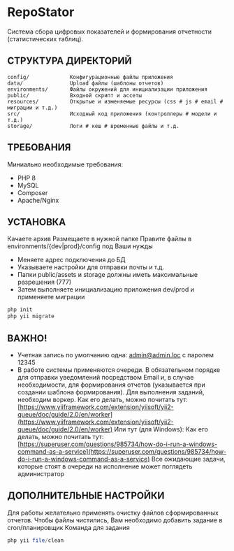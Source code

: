 # RepoStator
Система сбора цифровых показателей и формирования отчетности (статистических таблиц).

СТРУКТУРА ДИРЕКТОРИЙ
-------------------
    config/             Конфигурационные файлы приложения
    data/               Upload файлы (шаблоны отчетов)
    environments/       Файлы окружений для инициализации приложения
    public/             Входной скрипт и ассеты
    resources/          Открытые и изменяемые ресурсы (css # js # email # миграции и т.д.)
    src/                Исходный код приложения (контроллеры # модели и т.д.)
    storage/            Логи # кеш # временные файлы и т.д.

ТРЕБОВАНИЯ
------------
Миниально необходимые требования: 
- PHP 8
- MySQL
- Composer
- Apache/Nginx


УСТАНОВКА
------------
Качаете архив
Размещаете в нужной папке
Правите файлы в environments/{dev|prod}/config под Ваши нужды
- Меняете адрес подключения до БД
- Указываете настройки для отправки почты и т.д.
- Папки public/assets и storage должны иметь максимальные разрешения (777)
- Затем выполняете инициализацию приложения dev/prod и применяете миграции
```php
php init
php yii migrate
```


ВАЖНО!
------------
- Учетная запись по умолчанию одна: admin@admin.loc с паролем 12345
- В работе системы применяются очереди. В обязательном порядке для отправки уведомлений 
посредством Email и, в случае необходимости, для формирования отчетов (указывается при 
создании шаблона формирования). Для выполнения заданий, необходим воркер.
Как его делать, можно почитать тут: [https://www.yiiframework.com/extension/yiisoft/yii2-queue/doc/guide/2.0/en/worker](https://www.yiiframework.com/extension/yiisoft/yii2-queue/doc/guide/2.0/en/worker)
Или тут (для Windows): Как его делать, можно почитать тут: [https://superuser.com/questions/985734/how-do-i-run-a-windows-command-as-a-service](https://superuser.com/questions/985734/how-do-i-run-a-windows-command-as-a-service)
Все ожидающие задачи, которые стоят в очереди на исполнение может поглядеть администратор


ДОПОЛНИТЕЛЬНЫЕ НАСТРОЙКИ
------------
Для работы желательно применять очистку файлов сформированных отчетов.
Чтобы файлы чистились, Вам необходимо добавить задание в cron/планировщик
Команда для задания
```php
php yii file/clean
```